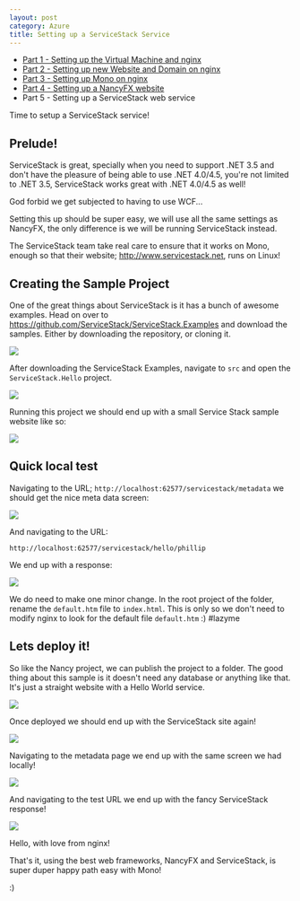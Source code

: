 ```yaml
---
layout: post
category: Azure
title: Setting up a ServiceStack Service
---
```


* [Part 1 - Setting up the Virtual Machine and nginx](/2013/06/setting-up-ubuntu-and-nginx-on-azure/)
* [Part 2 - Setting up new Website and Domain on nginx](/2013/06/setting-up-a-new-website-and-domain-on-nginx)
* [Part 3 - Setting up Mono on nginx](/2013/06/setting-up-mono-on-nginx/)
* [Part 4 - Setting up a NancyFX website](/2013/07/setting-up-a-nancyfx-website/)
* Part 5 - Setting up a ServiceStack web service

Time to setup a ServiceStack service!

## Prelude! ##

ServiceStack is great, specially when you need to support .NET 3.5 and don't have the pleasure of being able to use .NET 4.0/4.5, you're not limited to .NET 3.5, ServiceStack works great with .NET 4.0/4.5 as well!

God forbid we get subjected to having to use WCF...

Setting this up should be super easy, we will use all the same settings as NancyFX, the only difference is we will be running ServiceStack instead. 

The ServiceStack team take real care to ensure that it works on Mono, enough so that their website; <http://www.servicestack.net>, runs on Linux!

<!--excerpt-->

## Creating the Sample Project ##

One of the great things about ServiceStack is it has a bunch of awesome examples. Head on over to <https://github.com/ServiceStack/ServiceStack.Examples> and download the samples. Either by downloading the repository, or cloning it. 

![](/images/setup-mono-on-ubuntu-part-5-1.png)

After downloading the ServiceStack Examples, navigate to `src` and open the `ServiceStack.Hello` project. 

![](/images/setup-mono-on-ubuntu-part-5-2.png)

Running this project we should end up with a small Service Stack sample website like so:

![](/images/setup-mono-on-ubuntu-part-5-3.png)

## Quick local test ##

Navigating to the URL; `http://localhost:62577/servicestack/metadata` we should get the nice meta data screen:

![](/images/setup-mono-on-ubuntu-part-5-4.png)

And navigating to the URL: 

`http://localhost:62577/servicestack/hello/phillip`

We end up with a response:

![](/images/setup-mono-on-ubuntu-part-5-5.png)

We do need to make one minor change. In the root project of the folder, rename the `default.htm` file to `index.html`. This is only so we don't need to modify nginx to look for the default file `default.htm` :) #lazyme

## Lets deploy it! ##

So like the Nancy project, we can publish the project to a folder. The good thing about this sample is it doesn't need any database or anything like that. It's just a straight website with a Hello World service.

![](/images/setup-mono-on-ubuntu-part-5-6.png)

Once deployed we should end up with the ServiceStack site again!

![](/images/setup-mono-on-ubuntu-part-5-7.png)

Navigating to the metadata page we end up with the same screen we had locally!

![](/images/setup-mono-on-ubuntu-part-5-8.png)

And navigating to the test URL we end up with the fancy ServiceStack response! 

![](/images/setup-mono-on-ubuntu-part-5-9.png)

Hello, with love from nginx!

That's it, using the best web frameworks, NancyFX and ServiceStack, is super duper happy path easy with Mono!

:)